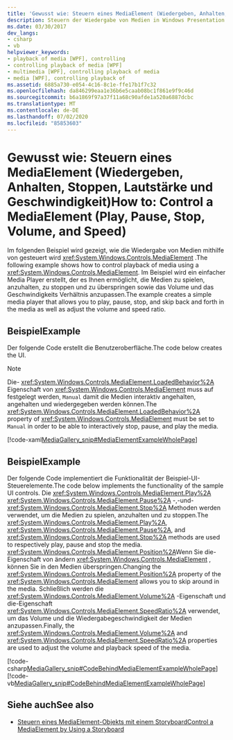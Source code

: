 ```yaml
---
title: 'Gewusst wie: Steuern eines MediaElement (Wiedergeben, Anhalten, Stoppen, Lautstärke und Geschwindigkeit)'
description: Steuern der Wiedergabe von Medien in Windows Presentation Foundation (WPF). Starten, anhalten, anhalten, überspringen und Ändern von Volume und Geschwindigkeit.
ms.date: 03/30/2017
dev_langs:
- csharp
- vb
helpviewer_keywords:
- playback of media [WPF], controlling
- controlling playback of media [WPF]
- multimedia [WPF], controlling playback of media
- media [WPF], controlling playback of
ms.assetid: 6885a730-e054-4c16-8c1e-ffe17b1f7c32
ms.openlocfilehash: da846299eaa1e36b6e5caab08bc1f861e9f9c46d
ms.sourcegitcommit: b6a1869f97a37f11a68c90afde1a520a6887dcbc
ms.translationtype: MT
ms.contentlocale: de-DE
ms.lasthandoff: 07/02/2020
ms.locfileid: "85853603"
---
```

# <a name="how-to-control-a-mediaelement-play-pause-stop-volume-and-speed"></a><span data-ttu-id="919d4-104">Gewusst wie: Steuern eines MediaElement (Wiedergeben, Anhalten, Stoppen, Lautstärke und Geschwindigkeit)</span><span class="sxs-lookup"><span data-stu-id="919d4-104">How to: Control a MediaElement (Play, Pause, Stop, Volume, and Speed)</span></span>
<span data-ttu-id="919d4-105">Im folgenden Beispiel wird gezeigt, wie die Wiedergabe von Medien mithilfe von gesteuert wird <xref:System.Windows.Controls.MediaElement> .</span><span class="sxs-lookup"><span data-stu-id="919d4-105">The following example shows how to control playback of media using a <xref:System.Windows.Controls.MediaElement>.</span></span> <span data-ttu-id="919d4-106">Im Beispiel wird ein einfacher Media Player erstellt, der es Ihnen ermöglicht, die Medien zu spielen, anzuhalten, zu stoppen und zu überspringen sowie das Volume und das Geschwindigkeits Verhältnis anzupassen.</span><span class="sxs-lookup"><span data-stu-id="919d4-106">The example creates a simple media player that allows you to play, pause, stop, and skip back and forth in the media as well as adjust the volume and speed ratio.</span></span>  
  
## <a name="example"></a><span data-ttu-id="919d4-107">Beispiel</span><span class="sxs-lookup"><span data-stu-id="919d4-107">Example</span></span>  
 <span data-ttu-id="919d4-108">Der folgende Code erstellt die Benutzeroberfläche.</span><span class="sxs-lookup"><span data-stu-id="919d4-108">The code below creates the UI.</span></span>  
  
> [!NOTE]
> <span data-ttu-id="919d4-109">Die- <xref:System.Windows.Controls.MediaElement.LoadedBehavior%2A> Eigenschaft von <xref:System.Windows.Controls.MediaElement> muss auf festgelegt werden, `Manual` damit die Medien interaktiv angehalten, angehalten und wiedergegeben werden können.</span><span class="sxs-lookup"><span data-stu-id="919d4-109">The <xref:System.Windows.Controls.MediaElement.LoadedBehavior%2A> property of <xref:System.Windows.Controls.MediaElement> must be set to `Manual` in order to be able to interactively stop, pause, and play the media.</span></span>  
  
 [!code-xaml[MediaGallery_snip#MediaElementExampleWholePage](~/samples/snippets/visualbasic/VS_Snippets_Wpf/MediaGallery_snip/VB/MediaElementExample.xaml#mediaelementexamplewholepage)]  
  
## <a name="example"></a><span data-ttu-id="919d4-110">Beispiel</span><span class="sxs-lookup"><span data-stu-id="919d4-110">Example</span></span>  
 <span data-ttu-id="919d4-111">Der folgende Code implementiert die Funktionalität der Beispiel-UI-Steuerelemente.</span><span class="sxs-lookup"><span data-stu-id="919d4-111">The code below implements the functionality of the sample UI controls.</span></span> <span data-ttu-id="919d4-112">Die <xref:System.Windows.Controls.MediaElement.Play%2A> <xref:System.Windows.Controls.MediaElement.Pause%2A> -,-und- <xref:System.Windows.Controls.MediaElement.Stop%2A> Methoden werden verwendet, um die Medien zu spielen, anzuhalten und zu stoppen.</span><span class="sxs-lookup"><span data-stu-id="919d4-112">The <xref:System.Windows.Controls.MediaElement.Play%2A>, <xref:System.Windows.Controls.MediaElement.Pause%2A>, and <xref:System.Windows.Controls.MediaElement.Stop%2A> methods are used to respectively play, pause and stop the media.</span></span> <span data-ttu-id="919d4-113"><xref:System.Windows.Controls.MediaElement.Position%2A>Wenn Sie die-Eigenschaft von ändern <xref:System.Windows.Controls.MediaElement> , können Sie in den Medien überspringen.</span><span class="sxs-lookup"><span data-stu-id="919d4-113">Changing the <xref:System.Windows.Controls.MediaElement.Position%2A> property of the <xref:System.Windows.Controls.MediaElement> allows you to skip around in the media.</span></span> <span data-ttu-id="919d4-114">Schließlich werden die <xref:System.Windows.Controls.MediaElement.Volume%2A> -Eigenschaft und die-Eigenschaft <xref:System.Windows.Controls.MediaElement.SpeedRatio%2A> verwendet, um das Volume und die Wiedergabegeschwindigkeit der Medien anzupassen.</span><span class="sxs-lookup"><span data-stu-id="919d4-114">Finally, the <xref:System.Windows.Controls.MediaElement.Volume%2A> and <xref:System.Windows.Controls.MediaElement.SpeedRatio%2A> properties are used to adjust the volume and playback speed of the media.</span></span>  
  
 [!code-csharp[MediaGallery_snip#CodeBehindMediaElementExampleWholePage](~/samples/snippets/csharp/VS_Snippets_Wpf/MediaGallery_snip/CSharp/MediaElementExample.xaml.cs#codebehindmediaelementexamplewholepage)]
 [!code-vb[MediaGallery_snip#CodeBehindMediaElementExampleWholePage](~/samples/snippets/visualbasic/VS_Snippets_Wpf/MediaGallery_snip/VB/MediaElementExample.xaml.vb#codebehindmediaelementexamplewholepage)]  
  
## <a name="see-also"></a><span data-ttu-id="919d4-115">Siehe auch</span><span class="sxs-lookup"><span data-stu-id="919d4-115">See also</span></span>

- [<span data-ttu-id="919d4-116">Steuern eines MediaElement-Objekts mit einem Storyboard</span><span class="sxs-lookup"><span data-stu-id="919d4-116">Control a MediaElement by Using a Storyboard</span></span>](how-to-control-a-mediaelement-by-using-a-storyboard.md)

